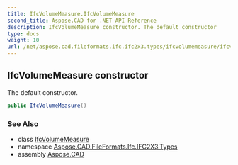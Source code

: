 ```yaml
---
title: IfcVolumeMeasure.IfcVolumeMeasure
second_title: Aspose.CAD for .NET API Reference
description: IfcVolumeMeasure constructor. The default constructor
type: docs
weight: 10
url: /net/aspose.cad.fileformats.ifc.ifc2x3.types/ifcvolumemeasure/ifcvolumemeasure/
---
```

## IfcVolumeMeasure constructor

The default constructor.

```csharp
public IfcVolumeMeasure()
```

### See Also

* class [IfcVolumeMeasure](../)
* namespace [Aspose.CAD.FileFormats.Ifc.IFC2X3.Types](../../ifcvolumemeasure/)
* assembly [Aspose.CAD](../../../)


